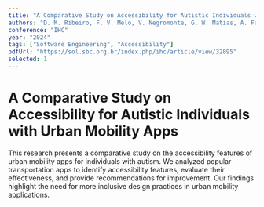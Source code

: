 ```yaml
---
title: "A Comparative Study on Accessibility for Autistic Individuals with Urban Mobility Apps"
authors: "D. M. Ribeiro, F. V. Melo, V. Negromonte, G. W. Matias, A. Farias, C. Azul, A. P. Chaves, K. Gama"
conference: "IHC"
year: "2024"
tags: ["Software Engineering", "Accessibility"]
pdfUrl: "https://sol.sbc.org.br/index.php/ihc/article/view/32895"
selected: 1
---
```


# A Comparative Study on Accessibility for Autistic Individuals with Urban Mobility Apps

This research presents a comparative study on the accessibility features of urban mobility apps for individuals with autism. We analyzed popular transportation apps to identify accessibility features, evaluate their effectiveness, and provide recommendations for improvement. Our findings highlight the need for more inclusive design practices in urban mobility applications.
